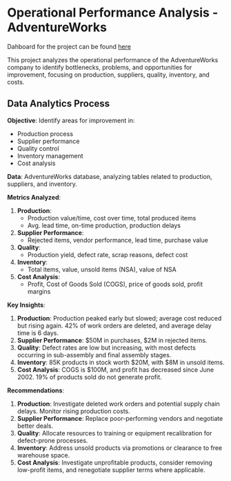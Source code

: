 # Operational Performance Analysis - AdventureWorks

Dahboard for the project can be found [here](https://public.tableau.com/views/OperationalPerformanceAnalysis_17277162966000/Executive?:language=en-GB&publish=yes&:sid=&:redirect=auth&:display_count=n&:origin=viz_share_link)

This project analyzes the operational performance of the AdventureWorks company to identify bottlenecks, problems, and opportunities for improvement, focusing on production, suppliers, quality, inventory, and costs.

## Data Analytics Process

**Objective**: Identify areas for improvement in:
  - Production process
  - Supplier performance
  - Quality control
  - Inventory management
  - Cost analysis

**Data**: AdventureWorks database, analyzing tables related to production, suppliers, and inventory.

**Metrics Analyzed**:
  1. **Production**: 
     - Production value/time, cost over time, total produced items
     - Avg. lead time, on-time production, production delays
  2. **Supplier Performance**:
     - Rejected items, vendor performance, lead time, purchase value
  3. **Quality**:
     - Production yield, defect rate, scrap reasons, defect cost
  4. **Inventory**:
     - Total items, value, unsold items (NSA), value of NSA
  5. **Cost Analysis**:
     - Profit, Cost of Goods Sold (COGS), price of goods sold, profit margins

**Key Insights**:
  1. **Production**: Production peaked early but slowed; average cost reduced but rising again. 42% of work orders are deleted, and average delay time is 6 days.
  2. **Supplier Performance**: $50M in purchases, $2M in rejected items. 
  3. **Quality**: Defect rates are low but increasing, with most defects occurring in sub-assembly and final assembly stages.
  4. **Inventory**: 85K products in stock worth $20M, with $8M in unsold items.
  5. **Cost Analysis**: COGS is $100M, and profit has decreased since June 2002. 19% of products sold do not generate profit.

**Recommendations**:
  1. **Production**: Investigate deleted work orders and potential supply chain delays. Monitor rising production costs.
  2. **Supplier Performance**: Replace poor-performing vendors and negotiate better deals.
  3. **Quality**: Allocate resources to training or equipment recalibration for defect-prone processes.
  4. **Inventory**: Address unsold products via promotions or clearance to free warehouse space.
  5. **Cost Analysis**: Investigate unprofitable products, consider removing low-profit items, and renegotiate supplier terms where applicable.
